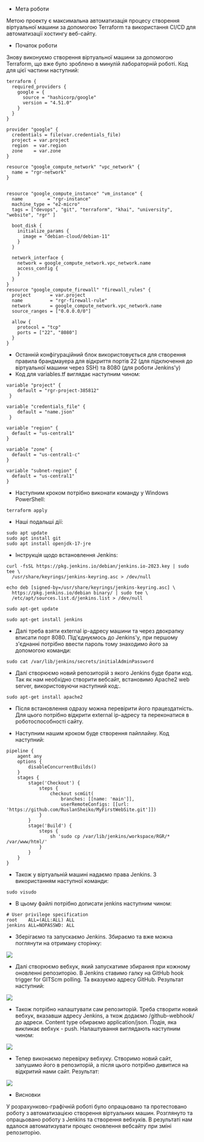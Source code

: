 + Мета роботи

Метою проекту є максимальна автоматизація процесу створення віртуальної машини за допомогою Terraform та використання CI/CD для автоматизації хостингу веб-сайту. 

+ Початок роботи

Знову виконуємо створення віртуальної машини за допомогою Terraform, що вже було зроблено в минулій лабораторній роботі. Код для цієї частини наступний:

```
terraform {
  required_providers {
    google = {
      source = "hashicorp/google"
      version = "4.51.0"
    }
  }
}

provider "google" {
  credentials = file(var.credentials_file)
  project = var.project
  region  = var.region
  zone    = var.zone
}

resource "google_compute_network" "vpc_network" {
  name = "rgr-network"
}


resource "google_compute_instance" "vm_instance" {
  name         = "rgr-instance"
  machine_type = "e2-micro"
  tags = ["devops", "git", "terraform", "khai", "university", "website", "rgr" ]
  
  boot_disk {
    initialize_params {
      image = "debian-cloud/debian-11"
    }
  }

  network_interface {
    network = google_compute_network.vpc_network.name
    access_config {
    }
  }
}
resource "google_compute_firewall" "firewall_rules" {
  project       = var.project
  name          = "rgr-firewall-rule"
  network       = google_compute_network.vpc_network.name
  source_ranges = ["0.0.0.0/0"]

  allow {
    protocol = "tcp"
    ports = ["22", "8080"]
  }
}
```
+ Останній конфігураційний блок використовується для створення правила брандмауера для відкриття портів 22 (для підключення до віртуальної машини через SSH) та 8080 (для роботи Jenkins'y) 
+ Код для variables.tf виглядає наступним чином:

```
variable "project" {
    default = "rgr-project-385812"
 }

variable "credentials_file" {
    default = "name.json"
 }

variable "region" {
  default = "us-central1"
}

variable "zone" {
  default = "us-central1-c"
}

variable "subnet-region" {
  default = "us-central1"
}
```

+ Наступним кроком потрібно виконати команду у Windows PowerShell:

```
terraform apply 
```

+ Наші подальші дії:

```
sudo apt update
sudo apt install git
sudo apt install openjdk-17-jre
```

+ Інструкція щодо встановлення Jenkins:

```
curl -fsSL https://pkg.jenkins.io/debian/jenkins.io-2023.key | sudo tee \
  /usr/share/keyrings/jenkins-keyring.asc > /dev/null

echo deb [signed-by=/usr/share/keyrings/jenkins-keyring.asc] \
  https://pkg.jenkins.io/debian binary/ | sudo tee \
  /etc/apt/sources.list.d/jenkins.list > /dev/null

sudo apt-get update

sudo apt-get install jenkins
```

+ Далі треба взяти external ip-адресу машини та через двокрапку вписати порт 8080. Під'єднуємось до Jenkins'y, при першому з'єднанні потрібно ввести пароль тому знаходимо його за допомогою команди:

```
sudo cat /var/lib/jenkins/secrets/initialAdminPassword
```

+ Далі створюємо новий репозиторій з якого Jenkins буде брати код. Так як нам необхідно створити вебсайт, встановимо Apache2 web server, використовуючи наступний код:.

```
sudo apt-get install apache2
```

+ Після встановлення одразу можна перевірити його працездатність. Для цього потрібно відкрити external ip-адресу та переконатися в роботоспособності сайту.

+ Наступним нашим кроком буде створення пайплайну. Код наступний:

```
pipeline {
    agent any
    options {
        disableConcurrentBuilds()
    }
    stages {
        stage('Checkout') {
            steps {
                checkout scmGit(
                    branches: [[name: 'main']],
                    userRemoteConfigs: [[url: 'https://github.com/RuslanSheiko/MyFirstWebSite.git']])
            }
        }
        stage('Build') {
            steps {
                sh 'sudo cp /var/lib/jenkins/workspace/RGR/* /var/www/html/'
            }
        }
    }
}
```

+ Також у віртуальній машині надаємо права Jenkins. З використанням наступної команди:

```_
sudo visudo
```

+ В цьому файлі потрібно дописати jenkins наступним чином:

```
# User privilege specification
root    ALL=(ALL:ALL) ALL
jenkins ALL=NOPASSWD: ALL
```

+ Зберігаємо та запускаємо Jenkins. Збираємо та вже можна поглянути на отриману сторінку:

![](1.jpg)

+ Далі створюємо вебхук, який запускатиме збирання при кожному оновленні репозиторію. В Jenkins ставимо галку на GitHub hook trigger for GITScm polling. Та вказуємо адресу GitHub. Результат наступний:

![](2.jpg)

+ Також потрібно налаштувати сам репозиторій. Треба створити новий вебхук, вказавши адресу Jenkins, а ткож додаємо /github-webhook/ до адреси. Content type обираємо application/json. Подія, яка викликає вебхук - push. Налаштування виглядають наступним чином:

![](3.jpg)

+ Тепер виконаємо перевірку вебхуку. Створимо новий сайт, запушимо його в репозиторій, а після цього потрібно дивитися на відкритий нами сайт. Результат:

![](4.jpg)

+ Висновки

У розрахунково-графічній роботі було опрацьовано та протестовано роботу з автоматизацією створення віртуальних машин. Розглянуто та опрацьовано роботу з Jenkins та створення вебхуків. В результаті нам вдалося автоматизувати процес оновлення вебсайту при зміні репозиторію. 